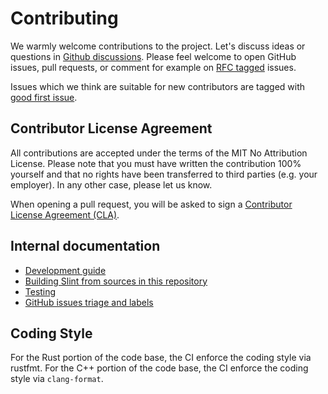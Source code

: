 <!-- Copyright © SixtyFPS GmbH <info@slint.dev> ; SPDX-License-Identifier: GPL-3.0-only OR LicenseRef-Slint-Royalty-free-1.1 OR LicenseRef-Slint-commercial -->

# Contributing

We warmly welcome contributions to the project. Let's discuss ideas or questions
in [Github discussions](https://github.com/slint-ui/slint/discussions).
Please feel welcome to open GitHub issues, pull requests, or comment for example
on [RFC tagged](https://github.com/slint-ui/slint/labels/rfc) issues.

Issues which we think are suitable for new contributors are tagged with
[good first issue](https://github.com/slint-ui/slint/labels/good%20first%20issue).

## Contributor License Agreement

All contributions are accepted under the terms of the MIT No Attribution License.
Please note that you must have written the contribution 100% yourself and that
no rights have been transferred to third parties (e.g. your employer).
In any other case, please let us know.

When opening a pull request, you will be asked to sign a
[Contributor License Agreement (CLA)](https://cla-assistant.io/slint-ui/slint).

## Internal documentation

 - [Development guide](docs/development.md)
 - [Building Slint from sources in this repository](docs/building.md)
 - [Testing](docs/testing.md)
 - [GitHub issues triage and labels](docs/triage.md)

## Coding Style

For the Rust portion of the code base, the CI enforce the coding style via rustfmt.
For the C++ portion of the code base, the CI enforce the coding style via `clang-format`.

